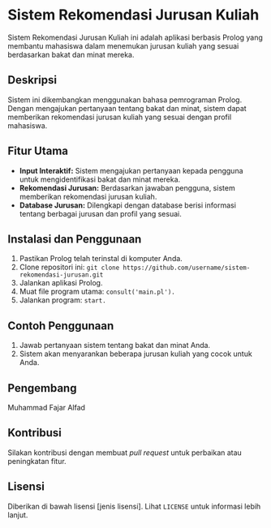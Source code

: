 # Sistem Rekomendasi Jurusan Kuliah

Sistem Rekomendasi Jurusan Kuliah ini adalah aplikasi berbasis Prolog yang membantu mahasiswa dalam menemukan jurusan kuliah yang sesuai berdasarkan bakat dan minat mereka.

## Deskripsi

Sistem ini dikembangkan menggunakan bahasa pemrograman Prolog. Dengan mengajukan pertanyaan tentang bakat dan minat, sistem dapat memberikan rekomendasi jurusan kuliah yang sesuai dengan profil mahasiswa.

## Fitur Utama

- **Input Interaktif:** Sistem mengajukan pertanyaan kepada pengguna untuk mengidentifikasi bakat dan minat mereka.
- **Rekomendasi Jurusan:** Berdasarkan jawaban pengguna, sistem memberikan rekomendasi jurusan kuliah.
- **Database Jurusan:** Dilengkapi dengan database berisi informasi tentang berbagai jurusan dan profil yang sesuai.

## Instalasi dan Penggunaan

1. Pastikan Prolog telah terinstal di komputer Anda.
2. Clone repositori ini: `git clone https://github.com/username/sistem-rekomendasi-jurusan.git`
3. Jalankan aplikasi Prolog.
4. Muat file program utama: `consult('main.pl').`
5. Jalankan program: `start.`

## Contoh Penggunaan

1. Jawab pertanyaan sistem tentang bakat dan minat Anda.
2. Sistem akan menyarankan beberapa jurusan kuliah yang cocok untuk Anda.

## Pengembang

Muhammad Fajar Alfad

## Kontribusi

Silakan kontribusi dengan membuat *pull request* untuk perbaikan atau peningkatan fitur.

## Lisensi

Diberikan di bawah lisensi [jenis lisensi]. Lihat `LICENSE` untuk informasi lebih lanjut.
